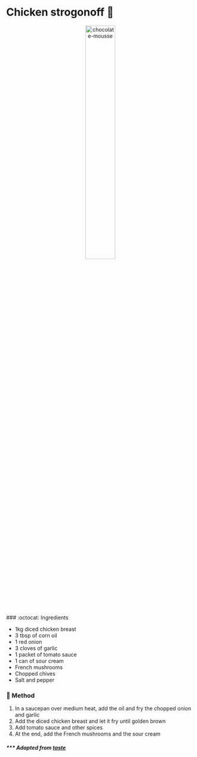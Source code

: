 
# Chicken strogonoff :chicken: 

<p align="center">
  <img alt="chocolate-mousse" src="https://github.com/gustavofpereira/livro-receitas/blob/master/chicken-strogonoff.png" width="40%">
</p>
### :octocat: Ingredients

- 1kg diced chicken breast
- 3 tbsp of corn oil
- 1 red onion
- 3 cloves of garlic
- 1 packet of tomato sauce
- 1 can of sour cream
- French mushrooms
- Chopped chives
- Salt and pepper

### :construction: Method

1. In a saucepan over medium heat, add the oil and fry the chopped onion and garlic
2. Add the diced chicken breast and let it fry until golden brown
3. Add tomato sauce and other spices
4. At the end, add the French mushrooms and the sour cream

##### *** Adapted from [taste](https://www.taste.com.au/recipes/chicken-strogonoff/65b02a88-a8a6-4e71-b3a5-68c29b7b59a9)
